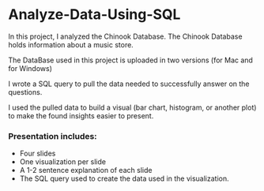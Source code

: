 # Analyze-Data-Using-SQL
In this project, I analyzed the Chinook Database. The Chinook Database holds information about a music store.

The DataBase used in this project is uploaded in two versions (for Mac and for Windows)

I wrote a SQL query to pull the data needed to successfully answer on the questions.

I used the pulled data to build a visual (bar chart, histogram, or another plot) to make the found insights easier to present.

### Presentation includes:
- Four slides
- One visualization per slide
- A 1-2 sentence explanation of each slide
- The SQL query used to create the data used in the visualization.
